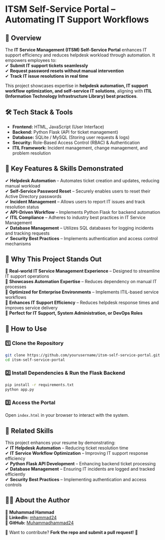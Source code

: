 # ITSM Self-Service Portal – Automating IT Support Workflows  

## 📌 Overview  
The **IT Service Management (ITSM) Self-Service Portal** enhances IT support efficiency and reduces helpdesk workload through automation. It empowers employees to:  
✔ **Submit IT support tickets seamlessly**  
✔ **Request password resets without manual intervention**  
✔ **Track IT issue resolutions in real time**  

This project showcases expertise in **helpdesk automation, IT support workflow optimization, and self-service IT solutions**, aligning with **ITIL (Information Technology Infrastructure Library) best practices**.  

## 🛠 Tech Stack & Tools  
- **Frontend:** HTML, JavaScript (User Interface)  
- **Backend:** Python Flask (API for ticket management)  
- **Database:** SQLite / MySQL (Storing user requests & logs)  
- **Security:** Role-Based Access Control (RBAC) & Authentication  
- **ITIL Framework:** Incident management, change management, and problem resolution  

## 🎯 Key Features & Skills Demonstrated  
✔ **Helpdesk Automation** – Automates ticket creation and updates, reducing manual workload  
✔ **Self-Service Password Reset** – Securely enables users to reset their Active Directory passwords  
✔ **Incident Management** – Allows users to report IT issues and track resolution status  
✔ **API-Driven Workflow** – Implements Python Flask for backend automation  
✔ **ITIL Compliance** – Adheres to industry best practices in IT Service Management  
✔ **Database Management** – Utilizes SQL databases for logging incidents and tracking requests  
✔ **Security Best Practices** – Implements authentication and access control mechanisms  

## 🚀 Why This Project Stands Out  
🔹 **Real-world IT Service Management Experience** – Designed to streamline IT support operations  
🔹 **Showcases Automation Expertise** – Reduces dependency on manual IT processes  
🔹 **Optimized for Enterprise Environments** – Implements ITIL-based service workflows  
🔹 **Enhances IT Support Efficiency** – Reduces helpdesk response times and improves service delivery  
🔹 **Perfect for IT Support, System Administration, or DevOps Roles**  

## 📂 How to Use  

### 1️⃣ Clone the Repository  
```bash
git clone https://github.com/yourusername/itsm-self-service-portal.git
cd itsm-self-service-portal
```

### 2️⃣ Install Dependencies & Run the Flask Backend  
```bash
pip install -r requirements.txt
python app.py
```

### 3️⃣ Access the Portal  
Open `index.html` in your browser to interact with the system.  

## 📎 Related Skills  
This project enhances your resume by demonstrating:  
✔ **IT Helpdesk Automation** – Reducing ticket resolution time  
✔ **IT Service Workflow Optimization** – Improving IT support response efficiency  
✔ **Python Flask API Development** – Enhancing backend ticket processing  
✔ **Database Management** – Ensuring IT incidents are logged and tracked efficiently  
✔ **Security Best Practices** – Implementing authentication and access controls  

## 👨‍💻 About the Author  
🚀 **Muhammad Hammad**  
🔗 **LinkedIn:** [mhammad24](https://www.linkedin.com/in/mhammad24)  
🔗 **GitHub:** [Muhammadhammad24](https://github.com/Muhammadhammad24)  

📢 Want to contribute? **Fork the repo and submit a pull request!** 🚀

